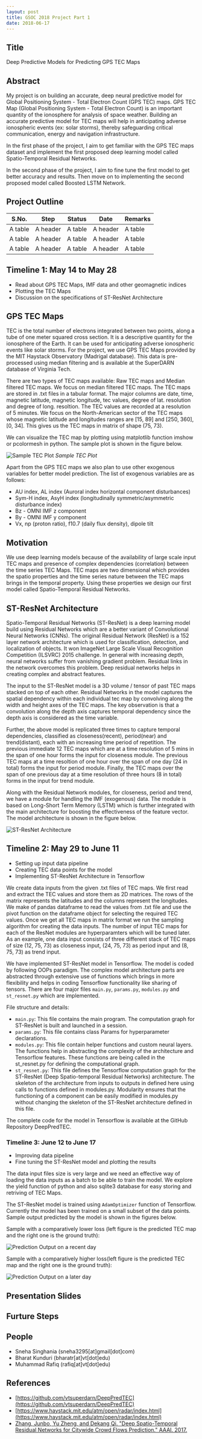 ```yaml
---
layout: post
title: GSOC 2018 Project Part 1
date: 2018-06-17
---
```


## Title
Deep Predictive Models for Predicting GPS TEC Maps

## Abstract
My project is on building an accurate, deep neural predictive model for Global Positioning System - Total Electron Count (GPS TEC) maps. GPS TEC Map (Global Positioning System - Total Electron Count) is an important quantity of the ionosphere for analysis of space weather. Building an accurate predictive model for TEC maps will help in anticipating adverse ionospheric events (ex: solar storms), thereby safeguarding critical communication, energy and navigation infrastructure.

In the first phase of the project, I aim to get familiar with the GPS TEC maps dataset and implement the first proposed deep learning model called Spatio-Temporal Residual Networks. 

In the second phase of the project, I aim to fine tune the first model to get better accuracy and results. Then move on to implementing the second proposed model called Boosted LSTM Network. 


## Project Outline
<table>
<thead>
<tr>
<th>S.No.</th>
<th>Step</th>
<th>Status</th>
<th>Date</th>
<th>Remarks</th>
</tr>
</thead>
<tbody>
<tr>
<td>A table</td>
<td>A header</td>
<td>A table</td>
<td>A header</td>
<td>A table</td>
</tr>
<tr>
<td>A table</td>
<td>A header</td>
<td>A table</td>
<td>A header</td>
<td>A table</td>
</tr>
<tr>
<td>A table</td>
<td>A header</td>
<td>A table</td>
<td>A header</td>
<td>A table</td>
</tr>
</tbody>
</table>

## Timeline 1: May 14 to May 28
* Read about GPS TEC Maps, IMF data and other geomagnetic indices  
* Plotting the TEC Maps
* Discussion on the specifications of ST-ResNet Architecture

## GPS TEC Maps
TEC is the total number of electrons integrated between two points, along a tube of one meter squared cross section. It is a descriptive quantity for the ionosphere of the Earth. It can be used for anticipating adverse ionospheric events like solar storms. For the project, we use GPS TEC Maps provided by the MIT Haystack Observatory (Madrigal database). This data is pre-processed using median filtering and is available at the SuperDARN database of Virginia Tech. 

There are two types of TEC maps available: Raw TEC maps and Median filtered TEC maps. We focus on median filtered TEC maps. The TEC maps are stored in .txt files in a tabular format. The major columns are date, time, magnetic latitude, magnetic longitude, tec values, degree of lat. resolution and degree of long. resoltion. The TEC values are recorded at a resolution of 5 minutes. We focus on the North-American sector of the TEC maps whose magnetic latitude and longitudes ranges are [15, 89] and [250, 360], [0, 34]. This gives us the TEC maps in matrix of shape (75, 73).

We can visualize the TEC map by plotting using matplotlib function imshow or pcolormesh in python. The sample plot is shown in the figure below.

![Sample TEC Plot]({{site.url}}/assets/sample_tec.png)
*Sample TEC Plot*

Apart from the GPS TEC maps we also plan to use other exogenous variables for better model prediction. The list of exogenous variables are as follows:
* AU index, AL index (Auroral index horizontal component disturbances)
* Sym-H index, AsyH index (longitudinally symmetric/asymmetric disturbance index)
* Bz - OMNI IMF z component
* By - OMNI IMF y component
* Vx, np (proton ratio), f10.7 (daily flux density), dipole tilt


## Motivation 
We use deep learning models because of the availability of large scale input TEC maps and presence of complex dependencies (correlation) between the time series TEC Maps. TEC maps are two dimensional which provides the spatio properties and the time series nature between the TEC maps brings in the temporal property. Using these properties we design our first model called Spatio-Temporal Residual Networks.

## ST-ResNet Architecture
Spatio-Temporal Residual Networks (ST-ResNet) is a deep learning model build using Residual Networks which are a better variant of Convolutional Neural Networks (CNNs). The original Residual Network (ResNet) is a 152 layer network architecture which is used for classification, detection, and localization of objects. It won ImageNet Large Scale Visual Recognition Competition (ILSVRC) 2015 challenge. In general with increasing depth, neural networks suffer from vanishing gradient problem. Residual links in the network overcomes this problem. Deep residual networks helps in creating complex and abstract features.


The input to the ST-ResNet model is a 3D volume / tensor of past TEC maps stacked on top of each other. Residual Networks in the model captures the spatial dependency within each individual tec map by convolving along the width and height axes of the TEC maps. The key observation is that a convolution along the depth axis captures temporal dependency since the depth axis is considered as the time variable.

Further, the above model is replicated three times to capture temporal dependencies, classified as closeness(recent), period(near) and trend(distant), each with an increasing time period of repetition. The previous immediate 12 TEC maps which are at a time resolution of 5 mins in the span of one hour forms the input for closeness module. The previous TEC maps at a time resoltion of one hour over the span of one day (24 in total) forms the input for period module. Finally, the TEC maps over the span of one previous day at a time resolution of three hours (8 in total) forms in the input for trend module.

Along with the Residual Network modules, for closeness, period and trend, we have a module for handling the IMF (exogenous) data. The module is based on Long-Short Term Memory (LSTM) which is further integrated with the main architecture for boosting the effectiveness of the feature vector. The model architecture is shown in the figure below.

![ST-ResNet Architecture]({{site.url}}/assets/st_resnet.png)

## Timeline 2: May 29 to June 11
* Setting up input data pipeline
* Creating TEC data points for the model
* Implementing ST-ResNet Architecture in Tensorflow

We create data inputs from the given .txt files of TEC maps. We first read and extract the TEC values and store them as 2D matrices. The rows of the matrix represents the latitudes and the columns represent the longitudes. We make of pandas dataframe to read the values from .txt file and use the pivot function on the dataframe object for selecting the required TEC values. Once we get all TEC maps in matrix format we run the sampling algorithm for creating the data inputs. The number of input TEC maps for each of the ResNet modules are hyperparamters which will be tuned later. As an example, one data input consists of three different stack of TEC maps of size (12, 75, 73) as closeness input, (24, 75, 73) as period input and (8, 75, 73) as trend input. 

We have implemented ST-ResNet model in Tensorflow. The model is coded by following OOPs paradigm. The complex model architecture parts are abstracted through extensive use of functions which brings in more flexibility and helps in coding Tensorflow functionality like sharing of tensors. There are four major files `main.py`, `params.py`, `modules.py` and `st_resnet.py` which are implemented. 

File structure and details:
* `main.py`: This file contains the main program. The computation graph for ST-ResNet is built and launched in a session.
* `params.py`: This file contains class Params for hyperparameter declarations.
* `modules.py`: This file contain helper functions and custom neural layers. The functions help in abstracting the complexity of the architecture and Tensorflow features. These functions are being called in the st_resnet.py for defining the computational graph.
* `st_resnet.py`: This file defines the Tensorflow computation graph for the ST-ResNet (Deep Spatio-temporal Residual Networks) architecture. The skeleton of the architecture from inputs to outputs in defined here using calls to functions defined in modules.py. Modularity ensures that the functioning of a component can be easily modified in modules.py without changing the skeleton of the ST-ResNet architecture defined in this file.

The complete code for the model in Tensorflow is available at the GitHub Repository DeepPredTEC.  

### Timeline 3: June 12 to June 17
* Improving data pipeline  
* Fine tuning the ST-ResNet model and plotting the results

The data input files size is very large and we need an effective way of loading the data inputs as a batch to be able to train the model. We explore the yield function of python and also sqlite3 database for easy storing and retriving of TEC Maps. 

The ST-ResNet model is trained using `AdamOptimizer` function of Tensorflow. Currently the model has been trained on a small subset of the data points. Sample output predicted by the model is shown in the figures below. 

Sample with a comparatively lower loss (left figure is the predicted TEC map and the right one is the ground truth):

![Prediction Output on a recent day]({{site.url}}/assets/output1.png)

Sample with a comparatively higher loss(left figure is the predicted TEC map and the right one is the ground truth):

![Prediction Output on a later day]({{site.url}}/assets/output2.png)

## Presentation Slides


## Furture Steps


## People 
<ul>
<li>Sneha Singhania (sneha3295[at]gmail[dot]com)</li>
<li>Bharat Kunduri (bharatr[at]vt[dot]edu)</li>
<li>Muhammad Rafiq (rafiq[at]vt[dot]edu)</li>
</ul> 

## References
* [https://github.com/vtsuperdarn/DeepPredTEC](https://github.com/vtsuperdarn/DeepPredTEC)
* [https://www.haystack.mit.edu/atm/open/radar/index.html](https://www.haystack.mit.edu/atm/open/radar/index.html)
* [Zhang, Junbo, Yu Zheng, and Dekang Qi. "Deep Spatio-Temporal Residual Networks for Citywide Crowd Flows Prediction." AAAI. 2017.](https://arxiv.org/pdf/1610.00081.pdf)
